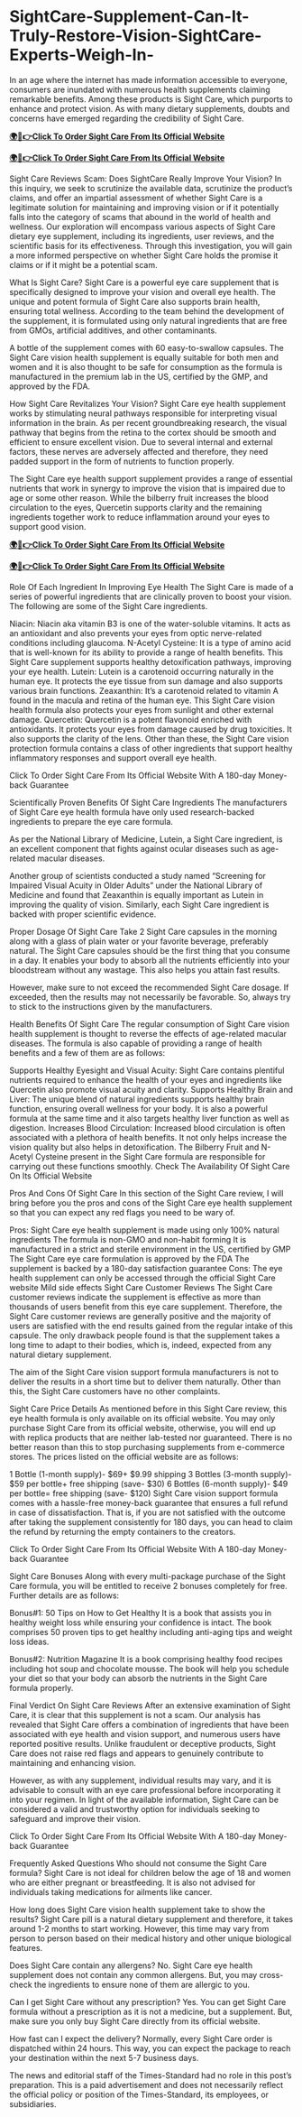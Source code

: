 # SightCare-Supplement-Can-It-Truly-Restore-Vision-SightCare-Experts-Weigh-In-
In an age where the internet has made information accessible to everyone, consumers are inundated with numerous health supplements claiming remarkable benefits. Among these products is Sight Care, which purports to enhance and protect vision. As with many dietary supplements, doubts and concerns have emerged regarding the credibility of Sight Care.

**[🌍📱👉Click To Order Sight Care From Its Official Website](https://cutt.ly/ZeLp9m4P)**

**[🌍📱👉Click To Order Sight Care From Its Official Website](https://cutt.ly/ZeLp9m4P)**

Sight Care Reviews Scam: Does SightCare Really Improve Your Vision? In this inquiry, we seek to scrutinize the available data, scrutinize the product’s claims, and offer an impartial assessment of whether Sight Care is a legitimate solution for maintaining and improving vision or if it potentially falls into the category of scams that abound in the world of health and wellness. Our exploration will encompass various aspects of Sight Care dietary eye supplement, including its ingredients, user reviews, and the scientific basis for its effectiveness. Through this investigation, you will gain a more informed perspective on whether Sight Care holds the promise it claims or if it might be a potential scam.

What Is Sight Care? Sight Care is a powerful eye care supplement that is specifically designed to improve your vision and overall eye health. The unique and potent formula of Sight Care also supports brain health, ensuring total wellness. According to the team behind the development of the supplement, it is formulated using only natural ingredients that are free from GMOs, artificial additives, and other contaminants.

A bottle of the supplement comes with 60 easy-to-swallow capsules. The Sight Care vision health supplement is equally suitable for both men and women and it is also thought to be safe for consumption as the formula is manufactured in the premium lab in the US, certified by the GMP, and approved by the FDA.

How Sight Care Revitalizes Your Vision? Sight Care eye health supplement works by stimulating neural pathways responsible for interpreting visual information in the brain. As per recent groundbreaking research, the visual pathway that begins from the retina to the cortex should be smooth and efficient to ensure excellent vision. Due to several internal and external factors, these nerves are adversely affected and therefore, they need padded support in the form of nutrients to function properly.

The Sight Care eye health support supplement provides a range of essential nutrients that work in synergy to improve the vision that is impaired due to age or some other reason. While the bilberry fruit increases the blood circulation to the eyes, Quercetin supports clarity and the remaining ingredients together work to reduce inflammation around your eyes to support good vision.

**[🌍📱👉Click To Order Sight Care From Its Official Website](https://cutt.ly/ZeLp9m4P)**

**[🌍📱👉Click To Order Sight Care From Its Official Website](https://cutt.ly/ZeLp9m4P)**

Role Of Each Ingredient In Improving Eye Health The Sight Care is made of a series of powerful ingredients that are clinically proven to boost your vision. The following are some of the Sight Care ingredients.

Niacin: Niacin aka vitamin B3 is one of the water-soluble vitamins. It acts as an antioxidant and also prevents your eyes from optic nerve-related conditions including glaucoma. N-Acetyl Cysteine: It is a type of amino acid that is well-known for its ability to provide a range of health benefits. This Sight Care supplement supports healthy detoxification pathways, improving your eye health. Lutein: Lutein is a carotenoid occurring naturally in the human eye. It protects the eye tissue from sun damage and also supports various brain functions. Zeaxanthin: It’s a carotenoid related to vitamin A found in the macula and retina of the human eye. This Sight Care vision health formula also protects your eyes from sunlight and other external damage. Quercetin: Quercetin is a potent flavonoid enriched with antioxidants. It protects your eyes from damage caused by drug toxicities. It also supports the clarity of the lens. Other than these, the Sight Care vision protection formula contains a class of other ingredients that support healthy inflammatory responses and support overall eye health.

Click To Order Sight Care From Its Official Website With A 180-day Money-back Guarantee

Scientifically Proven Benefits Of Sight Care Ingredients The manufacturers of Sight Care eye health formula have only used research-backed ingredients to prepare the eye care formula.

As per the National Library of Medicine, Lutein, a Sight Care ingredient, is an excellent component that fights against ocular diseases such as age-related macular diseases.

Another group of scientists conducted a study named “Screening for Impaired Visual Acuity in Older Adults” under the National Library of Medicine and found that Zeaxanthin is equally important as Lutein in improving the quality of vision. Similarly, each Sight Care ingredient is backed with proper scientific evidence.

Proper Dosage Of Sight Care Take 2 Sight Care capsules in the morning along with a glass of plain water or your favorite beverage, preferably natural. The Sight Care capsules should be the first thing that you consume in a day. It enables your body to absorb all the nutrients efficiently into your bloodstream without any wastage. This also helps you attain fast results.

However, make sure to not exceed the recommended Sight Care dosage. If exceeded, then the results may not necessarily be favorable. So, always try to stick to the instructions given by the manufacturers.

Health Benefits Of Sight Care The regular consumption of Sight Care vision health supplement is thought to reverse the effects of age-related macular diseases. The formula is also capable of providing a range of health benefits and a few of them are as follows:

Supports Healthy Eyesight and Visual Acuity: Sight Care contains plentiful nutrients required to enhance the health of your eyes and ingredients like Quercetin also promote visual acuity and clarity. Supports Healthy Brain and Liver: The unique blend of natural ingredients supports healthy brain function, ensuring overall wellness for your body. It is also a powerful formula at the same time and it also targets healthy liver function as well as digestion. Increases Blood Circulation: Increased blood circulation is often associated with a plethora of health benefits. It not only helps increase the vision quality but also helps in detoxification. The Bilberry Fruit and N-Acetyl Cysteine present in the Sight Care formula are responsible for carrying out these functions smoothly. Check The Availability Of Sight Care On Its Official Website

Pros And Cons Of Sight Care In this section of the Sight Care review, I will bring before you the pros and cons of the Sight Care eye health supplement so that you can expect any red flags you need to be wary of.

Pros: Sight Care eye health supplement is made using only 100% natural ingredients The formula is non-GMO and non-habit forming It is manufactured in a strict and sterile environment in the US, certified by GMP The Sight Care eye care formulation is approved by the FDA The supplement is backed by a 180-day satisfaction guarantee Cons: The eye health supplement can only be accessed through the official Sight Care website Mild side effects Sight Care Customer Reviews The Sight Care customer reviews indicate the supplement is effective as more than thousands of users benefit from this eye care supplement. Therefore, the Sight Care customer reviews are generally positive and the majority of users are satisfied with the end results gained from the regular intake of this capsule. The only drawback people found is that the supplement takes a long time to adapt to their bodies, which is, indeed, expected from any natural dietary supplement.

The aim of the Sight Care vision support formula manufacturers is not to deliver the results in a short time but to deliver them naturally. Other than this, the Sight Care customers have no other complaints.

Sight Care Price Details As mentioned before in this Sight Care review, this eye health formula is only available on its official website. You may only purchase Sight Care from its official website, otherwise, you will end up with replica products that are neither lab-tested nor guaranteed. There is no better reason than this to stop purchasing supplements from e-commerce stores. The prices listed on the official website are as follows:

1 Bottle (1-month supply)- $69+ $9.99 shipping 3 Bottles (3-month supply)- $59 per bottle+ free shipping (save- $30) 6 Bottles (6-month supply)- $49 per bottle= free shipping (save- $120) Sight Care vision support formula comes with a hassle-free money-back guarantee that ensures a full refund in case of dissatisfaction. That is, if you are not satisfied with the outcome after taking the supplement consistently for 180 days, you can head to claim the refund by returning the empty containers to the creators.

Click To Order Sight Care From Its Official Website With A 180-day Money-back Guarantee

Sight Care Bonuses Along with every multi-package purchase of the Sight Care formula, you will be entitled to receive 2 bonuses completely for free. Further details are as follows:

Bonus#1: 50 Tips on How to Get Healthy It is a book that assists you in healthy weight loss while ensuring your confidence is intact. The book comprises 50 proven tips to get healthy including anti-aging tips and weight loss ideas.

Bonus#2: Nutrition Magazine It is a book comprising healthy food recipes including hot soup and chocolate mousse. The book will help you schedule your diet so that your body can absorb the nutrients in the Sight Care formula properly.

Final Verdict On Sight Care Reviews After an extensive examination of Sight Care, it is clear that this supplement is not a scam. Our analysis has revealed that Sight Care offers a combination of ingredients that have been associated with eye health and vision support, and numerous users have reported positive results. Unlike fraudulent or deceptive products, Sight Care does not raise red flags and appears to genuinely contribute to maintaining and enhancing vision.

However, as with any supplement, individual results may vary, and it is advisable to consult with an eye care professional before incorporating it into your regimen. In light of the available information, Sight Care can be considered a valid and trustworthy option for individuals seeking to safeguard and improve their vision.

Click To Order Sight Care From Its Official Website With A 180-day Money-back Guarantee

Frequently Asked Questions Who should not consume the Sight Care formula? Sight Care is not ideal for children below the age of 18 and women who are either pregnant or breastfeeding. It is also not advised for individuals taking medications for ailments like cancer.

How long does Sight Care vision health supplement take to show the results? Sight Care pill is a natural dietary supplement and therefore, it takes around 1-2 months to start working. However, this time may vary from person to person based on their medical history and other unique biological features.

Does Sight Care contain any allergens? No. Sight Care eye health supplement does not contain any common allergens. But, you may cross-check the ingredients to ensure none of them are allergic to you.

Can I get Sight Care without any prescription? Yes. You can get Sight Care formula without a prescription as it is not a medicine, but a supplement. But, make sure you only buy Sight Care directly from its official website.

How fast can I expect the delivery? Normally, every Sight Care order is dispatched within 24 hours. This way, you can expect the package to reach your destination within the next 5-7 business days.

The news and editorial staff of the Times-Standard had no role in this post’s preparation. This is a paid advertisement and does not necessarily reflect the official policy or position of the Times-Standard, its employees, or subsidiaries.
